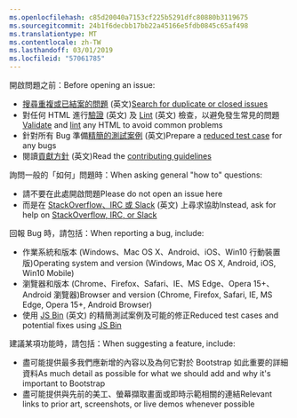 ```yaml
---
ms.openlocfilehash: c85d20040a7153cf225b5291dfc80880b3119675
ms.sourcegitcommit: 24b1f6decbb17bb22a45166e5fdb0845c65af498
ms.translationtype: MT
ms.contentlocale: zh-TW
ms.lasthandoff: 03/01/2019
ms.locfileid: "57061785"
---
```

<span data-ttu-id="8452d-101">開啟問題之前：</span><span class="sxs-lookup"><span data-stu-id="8452d-101">Before opening an issue:</span></span>

- <span data-ttu-id="8452d-102">[搜尋重複或已結案的問題](https://github.com/twbs/bootstrap/issues?utf8=%E2%9C%93&q=is%3Aissue) \(英文\)</span><span class="sxs-lookup"><span data-stu-id="8452d-102">[Search for duplicate or closed issues](https://github.com/twbs/bootstrap/issues?utf8=%E2%9C%93&q=is%3Aissue)</span></span>
- <span data-ttu-id="8452d-103">對任何 HTML 進行[驗證](http://validator.w3.org/nu/) \(英文\) 及 [Lint](https://github.com/twbs/bootlint#in-the-browser) \(英文\) 檢查，以避免發生常見的問題</span><span class="sxs-lookup"><span data-stu-id="8452d-103">[Validate](http://validator.w3.org/nu/) and [lint](https://github.com/twbs/bootlint#in-the-browser) any HTML to avoid common problems</span></span>
- <span data-ttu-id="8452d-104">針對所有 Bug 準備[精簡的測試案例](https://css-tricks.com/reduced-test-cases/) \(英文\)</span><span class="sxs-lookup"><span data-stu-id="8452d-104">Prepare a [reduced test case](https://css-tricks.com/reduced-test-cases/) for any bugs</span></span>
- <span data-ttu-id="8452d-105">閱讀[貢獻方針](https://github.com/twbs/bootstrap/blob/master/CONTRIBUTING.md) \(英文\)</span><span class="sxs-lookup"><span data-stu-id="8452d-105">Read the [contributing guidelines](https://github.com/twbs/bootstrap/blob/master/CONTRIBUTING.md)</span></span>

<span data-ttu-id="8452d-106">詢問一般的「如何」問題時：</span><span class="sxs-lookup"><span data-stu-id="8452d-106">When asking general "how to" questions:</span></span>

- <span data-ttu-id="8452d-107">請不要在此處開啟問題</span><span class="sxs-lookup"><span data-stu-id="8452d-107">Please do not open an issue here</span></span>
- <span data-ttu-id="8452d-108">而是在 [StackOverflow、IRC 或 Slack](https://github.com/twbs/bootstrap/blob/master/README.md#community) \(英文\) 上尋求協助</span><span class="sxs-lookup"><span data-stu-id="8452d-108">Instead, ask for help on [StackOverflow, IRC, or Slack](https://github.com/twbs/bootstrap/blob/master/README.md#community)</span></span>

<span data-ttu-id="8452d-109">回報 Bug 時，請包括：</span><span class="sxs-lookup"><span data-stu-id="8452d-109">When reporting a bug, include:</span></span>

- <span data-ttu-id="8452d-110">作業系統和版本 (Windows、Mac OS X、Android、iOS、Win10 行動裝置版)</span><span class="sxs-lookup"><span data-stu-id="8452d-110">Operating system and version (Windows, Mac OS X, Android, iOS, Win10 Mobile)</span></span>
- <span data-ttu-id="8452d-111">瀏覽器和版本 (Chrome、Firefox、Safari、IE、MS Edge、Opera 15+、Android 瀏覽器)</span><span class="sxs-lookup"><span data-stu-id="8452d-111">Browser and version (Chrome, Firefox, Safari, IE, MS Edge, Opera 15+, Android Browser)</span></span>
- <span data-ttu-id="8452d-112">使用 [JS Bin](https://jsbin.com) \(英文\) 的精簡測試案例及可能的修正</span><span class="sxs-lookup"><span data-stu-id="8452d-112">Reduced test cases and potential fixes using [JS Bin](https://jsbin.com)</span></span>

<span data-ttu-id="8452d-113">建議某項功能時，請包括：</span><span class="sxs-lookup"><span data-stu-id="8452d-113">When suggesting a feature, include:</span></span>

- <span data-ttu-id="8452d-114">盡可能提供最多我們應新增的內容以及為何它對於 Bootstrap 如此重要的詳細資料</span><span class="sxs-lookup"><span data-stu-id="8452d-114">As much detail as possible for what we should add and why it's important to Bootstrap</span></span>
- <span data-ttu-id="8452d-115">盡可能提供與先前的美工、螢幕擷取畫面或即時示範相關的連結</span><span class="sxs-lookup"><span data-stu-id="8452d-115">Relevant links to prior art, screenshots, or live demos whenever possible</span></span>
